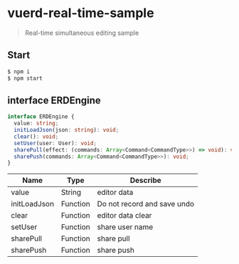 # vuerd-real-time-sample

> Real-time simultaneous editing sample

## Start

```bash
$ npm i
$ npm start
```

## interface ERDEngine

```typescript
interface ERDEngine {
  value: string;
  initLoadJson(json: string): void;
  clear(): void;
  setUser(user: User): void;
  sharePull(effect: (commands: Array<Command<CommandType>>) => void): void;
  sharePush(commands: Array<Command<CommandType>>): void;
}
```

| Name         | Type     | Describe                    |
| ------------ | -------- | --------------------------- |
| value        | String   | editor data                 |
| initLoadJson | Function | Do not record and save undo |
| clear        | Function | editor data clear           |
| setUser      | Function | share user name             |
| sharePull    | Function | share pull                  |
| sharePush    | Function | share push                  |
